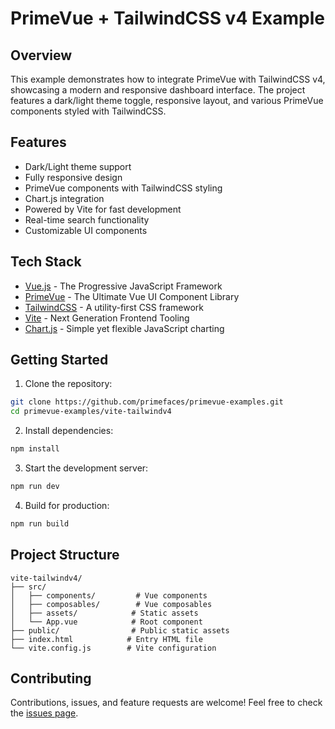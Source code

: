 #  PrimeVue + TailwindCSS v4 Example

## Overview

This example demonstrates how to integrate PrimeVue with TailwindCSS v4, showcasing a modern and responsive dashboard interface. The project features a dark/light theme toggle, responsive layout, and various PrimeVue components styled with TailwindCSS.

## Features

- Dark/Light theme support
- Fully responsive design
- PrimeVue components with TailwindCSS styling
- Chart.js integration
- Powered by Vite for fast development
- Real-time search functionality
- Customizable UI components

## Tech Stack

- [Vue.js](https://vuejs.org/) - The Progressive JavaScript Framework
- [PrimeVue](https://primevue.org/) - The Ultimate Vue UI Component Library
- [TailwindCSS](https://tailwindcss.com/) - A utility-first CSS framework
- [Vite](https://vitejs.dev/) - Next Generation Frontend Tooling
- [Chart.js](https://www.chartjs.org/) - Simple yet flexible JavaScript charting

## Getting Started

1. Clone the repository:

```bash
git clone https://github.com/primefaces/primevue-examples.git
cd primevue-examples/vite-tailwindv4
```

2. Install dependencies:

```bash
npm install
```

3. Start the development server:

```bash
npm run dev
```

4. Build for production:

```bash
npm run build
```

## Project Structure

```
vite-tailwindv4/
├── src/
│   ├── components/         # Vue components
│   ├── composables/        # Vue composables
│   ├── assets/            # Static assets
│   └── App.vue            # Root component
├── public/                # Public static assets
├── index.html            # Entry HTML file
└── vite.config.js        # Vite configuration
```

## Contributing

Contributions, issues, and feature requests are welcome! Feel free to check the [issues page](https://github.com/primefaces/primevue-examples/issues).

